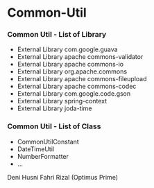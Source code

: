 Common-Util
===========
### Common Util - List of Library

- External Library com.google.guava
- External Library apache commons-validator
- External Library apache commons-io
- External Library org.apache.commons
- External Library apache commons-fileupload
- External Library apache commons-codec
- External Library com.google.code.gson
- External Library spring-context
- External Library joda-time

### Common Util - List of Class
- CommonUtilConstant
- DateTimeUtil
- NumberFormatter
- ...

Deni Husni Fahri Rizal (Optimus Prime)


